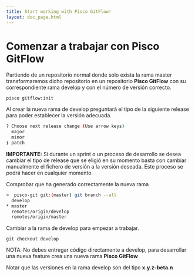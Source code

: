 ```yaml
---
title: Start working with Pisco GitFlow!
layout: doc_page.html
---
```


# Comenzar a trabajar con **Pisco GitFlow**

Partiendo de un repositorio normal donde solo exista la rama master transformaremos dicho repositorio en un repositorio **Pisco GitFlow**  con su correspondiente rama develop y con el número de versión correcto.

    pisco gitflow:init

Al crear la nueva rama de develop preguntará el tipo de la siguiente release para poder establecer la versión adecuada.

```bash
? Choose next release change (Use arrow keys)
  major
  minor
❯ patch
```

**IMPORTANTE:** Si durante un sprint o un proceso de desarrollo se desea cambiar el tipo de release que se eligió en su momento basta con cambiar manualmente el fichero de versión a la versión deseada. Este proceso se podrá hacer en cualquier momento.

Comprobar que ha generado correctamente la nueva rama

```bash
➜  pisco-git git:(master) git branch --all
  develop
* master
  remotes/origin/develop
  remotes/origin/master
```

Cambiar a la rama de develop para empezar a trabajar.

    git checkout develop

NOTA: No debes entregar código directamente a develop, para desarrollar una nueva feature crea una nueva rama **Pisco GitFlow**

Notar que las versiones en la rama develop son del tipo **x.y.z-beta.n**